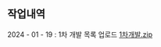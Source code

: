## 작업내역
2024 - 01 - 19 : 1차 개발 목록 업로드 [1차개발.zip](https://github.com/Teratte/Winter-Project/files/13985853/1.zip)
